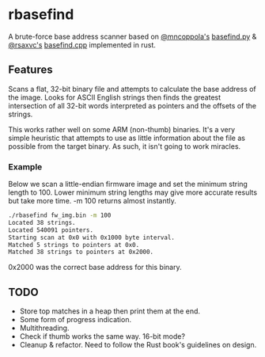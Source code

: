 # rbasefind
A brute-force base address scanner based on [@mncoppola's](https://github.com/mncoppola) [basefind.py](https://github.com/mncoppola/ws30/blob/master/basefind.py) & [@rsaxvc's](https://github.com/rsaxvc) [basefind.cpp](https://github.com/mncoppola/ws30/blob/master/basefind.cpp) implemented in rust.

## Features
Scans a flat, 32-bit binary file and attempts to calculate the base address of the image. Looks for ASCII English strings then finds the greatest intersection of all 32-bit words interpreted as pointers and the offsets of the strings.

This works rather well on some ARM (non-thumb) binaries. It's a very simple heuristic that attempts to use as little information about the file as possible from the target binary. As such, it isn't going to work miracles.

### Example
Below we scan a little-endian firmware image and set the minimum string length to 100. Lower minimum string lengths may give more accurate results but take more time. -m 100 returns almost instantly.
```bash
./rbasefind fw_img.bin -m 100
Located 38 strings.
Located 540091 pointers.
Starting scan at 0x0 with 0x1000 byte interval.
Matched 5 strings to pointers at 0x0.
Matched 38 strings to pointers at 0x2000.
```
0x2000 was the correct base address for this binary.

## TODO
* Store top matches in a heap then print them at the end.
* Some form of progress indication.
* Multithreading.
* Check if thumb works the same way. 16-bit mode?
* Cleanup & refactor. Need to follow the Rust book's guidelines on design.
